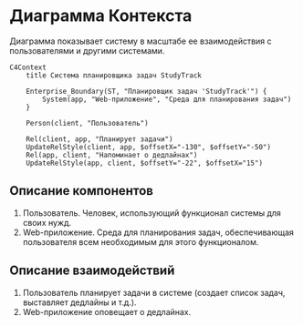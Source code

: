 # Диаграмма Контекста
 Диаграмма показывает систему в масштабе ее взаимодействия с пользователями и другими системами.

```mermaid
C4Context
    title Система планировщика задач StudyTrack

    Enterprise_Boundary(ST, "Планировщик задач 'StudyTrack'") {
        System(app, "Web-приложение", "Среда для планирования задач")
    }

    Person(client, "Пользователь")

    Rel(client, app, "Планирует задачи")
    UpdateRelStyle(client, app, $offsetX="-130", $offsetY="-50")
    Rel(app, client, "Напоминает о дедлайнах")
    UpdateRelStyle(app, client, $offsetY="-22", $offsetX="15")

```

## Описание компонентов
1. Пользователь. Человек, использующий функционал системы для своих нужд.
2. Web-приложение. Среда для планирования задач, обеспечивающая пользователя всем необходимым для этого функционалом.

## Описание взаимодействий
1. Пользователь планирует задачи в системе (создает список задач, выставляет дедлайны и т.д.).
2. Web-приложение оповещает о дедлайнах.